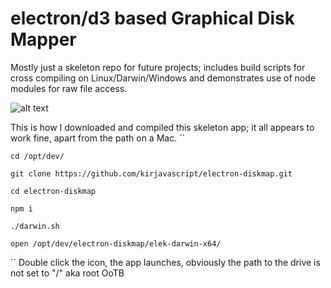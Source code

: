 # electron/d3 based Graphical Disk Mapper

Mostly just a skeleton repo for future projects; includes build scripts for cross compiling on Linux/Darwin/Windows and demonstrates use of node modules for raw file access.

![alt text](gdm.gif)

This is how I downloaded and compiled this skeleton app; it all appears to work fine, apart from the path on a Mac.
``

`cd /opt/dev/`

`git clone https://github.com/kirjavascript/electron-diskmap.git`

`cd electron-diskmap`

`npm i`

`./darwin.sh`

`open /opt/dev/electron-diskmap/elek-darwin-x64/`

``
Double click the icon, the app launches, obviously the path to the drive is not set to "/" aka root OoTB
